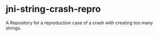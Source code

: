 # jni-string-crash-repro
A Repository for a reproduction case of a crash with creating too many strings.
